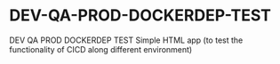 # DEV-QA-PROD-DOCKERDEP-TEST
DEV QA PROD DOCKERDEP TEST
Simple HTML app (to test the functionality of CICD along different environment)
